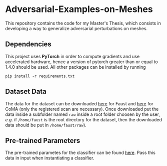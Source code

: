 # Adversarial-Examples-on-Meshes
This repository contains the code for my Master's Thesis, which consists in developing a way to generalize adversarial perturbations on meshes.

## Dependencies
This project uses **PyTorch** in order to compute gradients and use accelerated hardware, hence a version of pytorch greater than or equal to 1.4.0 should be used.
All other packages can be installed by running

	pip install -r requirements.txt

## Dataset Data
The data for the dataset can be downloaded [here](http://faust.is.tue.mpg.de/) for Faust and [here](https://coma.is.tue.mpg.de/) for CoMA (only the registered scan are necessary). Once downloaded put the data inside a subfolder named `raw` inside a root folder choosen by the user, *e.g.* if  `/home/faust` is the root directory for the dataset, then the downloaded data should be put in `/home/faust/raw`).

## Pre-trained Parameters
The pre-trained parametes for the classifier can be found [here](https://drive.google.com/drive/folders/1L6lwZO4M8JXw5IOgyNMhpMj5JRWO4oEw?usp=sharing).
Pass this data in input when instantiating a classifier.
 